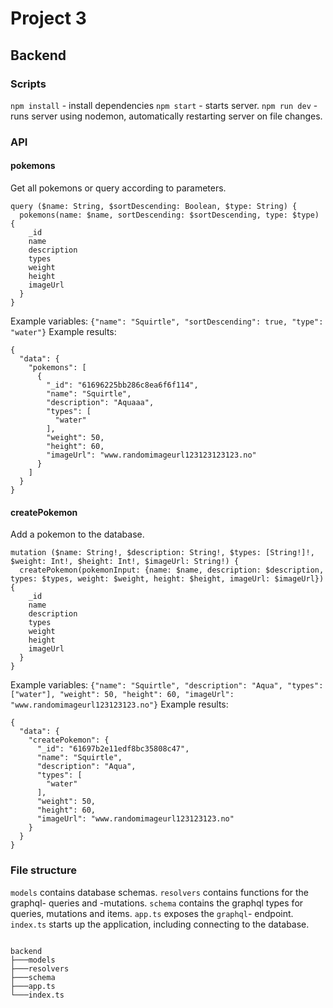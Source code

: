 # Project 3

## Backend

### Scripts

`npm install` - install dependencies
`npm start` - starts server.
`npm run dev` - runs server using nodemon, automatically restarting server on file changes.

### API

#### pokemons

Get all pokemons or query according to parameters.

```
query ($name: String, $sortDescending: Boolean, $type: String) {
  pokemons(name: $name, sortDescending: $sortDescending, type: $type) {
    _id
    name
    description
    types
    weight
    height
    imageUrl
  }
}
```

Example variables: `{"name": "Squirtle", "sortDescending": true, "type": "water"}`
Example results:

```
{
  "data": {
    "pokemons": [
      {
        "_id": "61696225bb286c8ea6f6f114",
        "name": "Squirtle",
        "description": "Aquaaa",
        "types": [
          "water"
        ],
        "weight": 50,
        "height": 60,
        "imageUrl": "www.randomimageurl123123123123.no"
      }
    ]
  }
}
```

#### createPokemon

Add a pokemon to the database.

```
mutation ($name: String!, $description: String!, $types: [String!]!, $weight: Int!, $height: Int!, $imageUrl: String!) {
  createPokemon(pokemonInput: {name: $name, description: $description, types: $types, weight: $weight, height: $height, imageUrl: $imageUrl}) {
    _id
    name
    description
    types
    weight
    height
    imageUrl
  }
}
```

Example variables: `{"name": "Squirtle", "description": "Aqua", "types": ["water"], "weight": 50, "height": 60, "imageUrl": "www.randomimageurl123123123.no"}`
Example results:

```
{
  "data": {
    "createPokemon": {
      "_id": "61697b2e11edf8bc35808c47",
      "name": "Squirtle",
      "description": "Aqua",
      "types": [
        "water"
      ],
      "weight": 50,
      "height": 60,
      "imageUrl": "www.randomimageurl123123123.no"
    }
  }
}
```

### File structure

`models` contains database schemas. `resolvers` contains functions for the graphql- queries and -mutations. `schema` contains the graphql types for queries, mutations and items. `app.ts` exposes the `graphql`- endpoint. `index.ts` starts up the application, including connecting to the database.

```

backend
├───models
├───resolvers
├───schema
├───app.ts
└───index.ts

```

```

```
